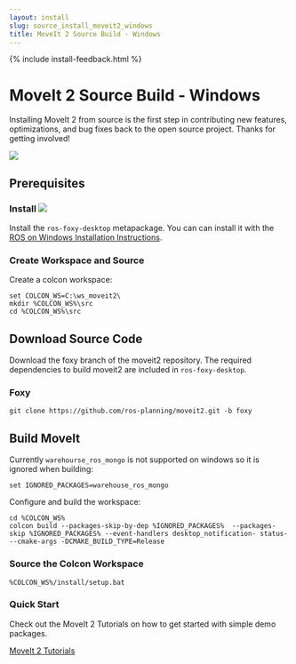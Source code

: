 ```yaml
---
layout: install
slug: source_install_moveit2_windows
title: MoveIt 2 Source Build - Windows
---
```

{% include install-feedback.html %}

# MoveIt 2 Source Build - Windows

Installing MoveIt 2 from source is the first step in contributing new features, optimizations, and bug fixes back to the open source project. Thanks for getting involved!

<img class="docker-img" src="/assets/install_page/docker-illustration.png"/>

## Prerequisites

### Install <img src="/assets/install_page/ros_logo.jpeg"/>

Install the `ros-foxy-desktop` metapackage. You can can install it with the [ROS on Windows Installation Instructions](http://wiki.ros.org/Installation/Windows).

### Create Workspace and Source

Create a colcon workspace:

    set COLCON_WS=C:\ws_moveit2\
    mkdir %COLCON_WS%\src
    cd %COLCON_WS%\src

## Download Source Code

Download the foxy branch of the moveit2 repository. The required dependencies to build moveit2 are included in `ros-foxy-desktop`. 
### Foxy

    git clone https://github.com/ros-planning/moveit2.git -b foxy

## Build MoveIt

Currently `warehourse_ros_mongo` is not supported on windows so it is ignored when building:

    set IGNORED_PACKAGES=warehouse_ros_mongo

Configure and build the workspace:

    cd %COLCON_WS%
    colcon build --packages-skip-by-dep %IGNORED_PACKAGES%  --packages-skip %IGNORED_PACKAGES% --event-handlers desktop_notification- status- --cmake-args -DCMAKE_BUILD_TYPE=Release

### Source the Colcon Workspace

    %COLCON_WS%/install/setup.bat

### Quick Start

Check out the MoveIt 2 Tutorials on how to get started with simple demo packages.

<a href="https://moveit.picknik.ai/" target="_blank">
  <span class="link-with-background">
    MoveIt 2 Tutorials
  </span>
</a>
